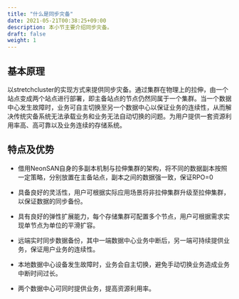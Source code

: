 ```yaml
---
title: "什么是同步灾备"
date: 2021-05-21T00:38:25+09:00
description: 本小节主要介绍同步灾备。
draft: false
weight: 1
---
```

## 基本原理

以stretchcluster的实现方式来提供同步灾备。通过集群在物理上的拉伸，由一个站点变成两个站点进行部署，即主备站点的节点仍然同属于一个集群。当一个数据中心发生故障时，业务可自主切换至另一个数据中心以保证业务的连续性，从而解决传统灾备系统无法承载业务和业务无法自动切换的问题。为用户提供一套资源利用率高、高可靠以及业务连续的存储系统。

## 特点及优势

- 借用NeonSAN自身的多副本机制与拉伸集群的架构，将不同的数据副本按照一定策略，分别放置在主备站点，副本之间的数据强一致，保证RPO=0

- 具备良好的灵活性，用户可根据实际应用场景将非拉伸集群升级至拉伸集群，以保证数据的同步备份。

- 具有良好的弹性扩展能力，每个存储集群可配置多个节点，用户可根据需求实现单节点为单位的平滑扩容。

- 远端实时同步数据备份，其中一端数据中心业务中断后，另一端可持续提供业务，保证用户业务的连续性。

- 本地数据中心设备发生故障时，业务会自主切换，避免手动切换业务造成业务中断时间过长。

- 两个数据中心可同时提供业务，提高资源利用率。

